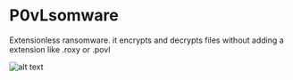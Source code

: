 # P0vLsomware
Extensionless ransomware. it encrypts and decrypts files without adding a extension like .roxy or .povl

![alt text](https://raw.githubusercontent.com/povlteksttv/Povlsomware/master/img/Capture.PNG?raw=true)

